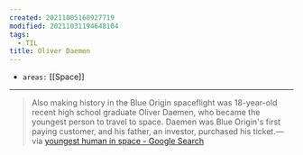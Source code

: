 ```yaml
---
created: 20211005160927719
modified: 20211031194648104
tags:
  - TIL
title: Oliver Daemen
---
```


- `areas:` [[Space]]

---

> Also making history in the Blue Origin spaceflight was 18-year-old recent high school graduate Oliver Daemen, who became the youngest person to travel to space. Daemen was Blue Origin's first paying customer, and his father, an investor, purchased his ticket.—via [youngest human in space - Google Search](https://www.google.com/search?q=youngest+human+in+space&oq=youngest+human+in+space&aqs=chrome.0.0i512j0i390l4.5290j0j1&sourceid=chrome&ie=UTF-8)
